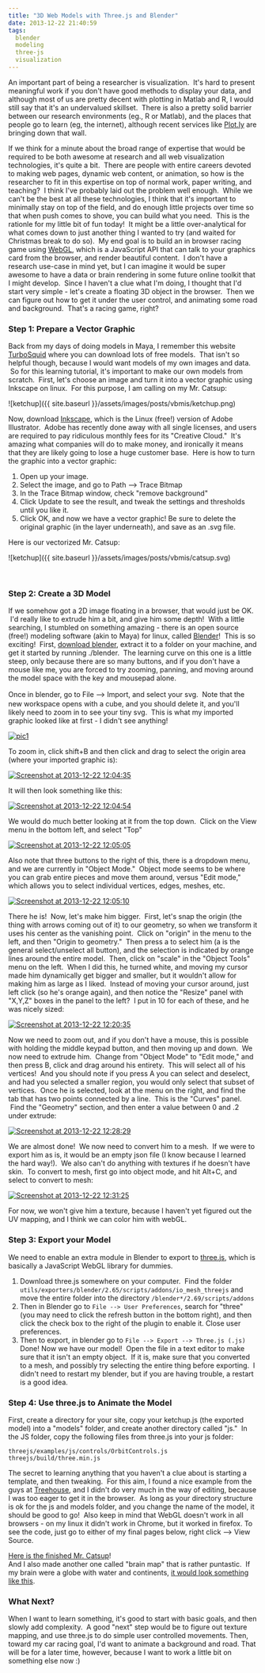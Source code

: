 ```yaml
---
title: "3D Web Models with Three.js and Blender"
date: 2013-12-22 21:40:59
tags:
  blender
  modeling
  three-js
  visualization
---
```



An important part of being a researcher is visualization.  It's hard to present meaningful work if you don't have good methods to display your data, and although most of us are pretty decent with plotting in Matlab and R, I would still say that it's an undervalued skillset.  There is also a pretty solid barrier between our research environments (eg., R or Matlab), and the places that people go to learn (eg, the internet), although recent services like [Plot.ly](http://plot.ly) are bringing down that wall.

If we think for a minute about the broad range of expertise that would be required to be both awesome at research and all web visualization technologies, it's quite a bit.  There are people with entire careers devoted to making web pages, dynamic web content, or animation, so how is the researcher to fit in this expertise on top of normal work, paper writing, and teaching?  I think I've probably laid out the problem well enough.  While we can't be the best at all these technologies, I think that it's important to minimally stay on top of the field, and do enough little projects over time so that when push comes to shove, you can build what you need.  This is the rationle for my little bit of fun today!  It might be a little over-analytical for what comes down to just another thing I wanted to try (and waited for Christmas break to do so).  My end goal is to build an in browser racing game using [WebGL](http://en.wikipedia.org/wiki/WebGL), which is a JavaScript API that can talk to your graphics card from the browser, and render beautiful content.  I don't have a research use-case in mind yet, but I can imagine it would be super awesome to have a data or brain rendering in some future online toolkit that I might develop.  Since I haven't a clue what I'm doing, I thought that I'd start very simple - let's create a floating 3D object in the browser.  Then we can figure out how to get it under the user control, and animating some road and background.  That's a racing game, right?

### Step 1: Prepare a Vector Graphic

Back from my days of doing models in Maya, I remember this website [TurboSquid](http://www.turbosquid.com/) where you can download lots of free models.  That isn't so helpful though, because I would want models of my own images and data.  So for this learning tutorial, it's important to make our own models from scratch.  First, let's choose an image and turn it into a vector graphic using Inkscape on linux.  For this purpose, I am calling on my Mr. Catsup:

![ketchup]({{ site.baseurl }}/assets/images/posts/vbmis/ketchup.png)

Now, download [Inkscape](http://www.inkscape.org), which is the Linux (free!) version of Adobe Illustrator.  Adobe has recently done away with all single licenses, and users are required to pay ridiculous monthly fees for its "Creative Cloud."  It's amazing what companies will do to make money, and ironically it means that they are likely going to lose a huge customer base.  Here is how to turn the graphic into a vector graphic:

1. Open up your image.
2. Select the image, and go to Path --> Trace Bitmap
3. In the Trace Bitmap window, check "remove background"
4. Click Update to see the result, and tweak the settings and thresholds until you like it.
5. Click OK, and now we have a vector graphic! Be sure to delete the original graphic (in the layer underneath), and save as an .svg file.

Here is our vectorized Mr. Catsup:

![ketchup]({{ site.baseurl }}/assets/images/posts/vbmis/catsup.svg)

 

### Step 2: Create a 3D Model

If we somehow got a 2D image floating in a browser, that would just be OK.  I'd really like to extrude him a bit, and give him some depth!  With a little searching, I stumbled on something amazing - there is an open source (free!) modeling software (akin to Maya) for linux, called [Blender](www.blender.org)!  This is so exciting!  First, [download blender](http://www.blender.org/download/), extract it to a folder on your machine, and get it started by running ./blender.  The learning curve on this one is a little steep, only because there are so many buttons, and if you don't have a mouse like me, you are forced to try zooming, panning, and moving around the model space with the key and mousepad alone.

<span style="line-height: 1.5em;">Once in blender, go to File --> Import, and select your svg.  </span>Note that the new workspace opens with a cube, and you should delete it, and you'll likely need to zoom in to see your tiny svg.  This is what my imported graphic looked like at first - I didn't see anything!

[![pic1](http://www.vbmis.com/learn/wp-content/uploads/2013/12/pic11-785x429.png)](http://www.vbmis.com/learn/wp-content/uploads/2013/12/pic11.png)

To zoom in, click shift+B and then click and drag to select the origin area (where your imported graphic is):

[![Screenshot at 2013-12-22 12:04:35](http://www.vbmis.com/learn/wp-content/uploads/2013/12/Screenshot-at-2013-12-22-120435-785x422.png)](http://www.vbmis.com/learn/wp-content/uploads/2013/12/Screenshot-at-2013-12-22-120435.png)

It will then look something like this:

[![Screenshot at 2013-12-22 12:04:54](http://www.vbmis.com/learn/wp-content/uploads/2013/12/Screenshot-at-2013-12-22-120454-785x427.png)](http://www.vbmis.com/learn/wp-content/uploads/2013/12/Screenshot-at-2013-12-22-120454.png)

We would do much better looking at it from the top down.  Click on the View menu in the bottom left, and select "Top"

[![Screenshot at 2013-12-22 12:05:05](http://www.vbmis.com/learn/wp-content/uploads/2013/12/Screenshot-at-2013-12-22-120505-785x431.png)](http://www.vbmis.com/learn/wp-content/uploads/2013/12/Screenshot-at-2013-12-22-120505.png)

Also note that three buttons to the right of this, there is a dropdown menu, and we are currently in "Object Mode."  Object mode seems to be where you can grab entire pieces and move them around, versus "Edit mode," which allows you to select individual vertices, edges, meshes, etc.

[![Screenshot at 2013-12-22 12:05:10](http://www.vbmis.com/learn/wp-content/uploads/2013/12/Screenshot-at-2013-12-22-120510-785x431.png)](http://www.vbmis.com/learn/wp-content/uploads/2013/12/Screenshot-at-2013-12-22-120510.png)

There he is!  Now, let's make him bigger.  First, let's snap the origin (the thing with arrows coming out of it) to our geometry, so when we transform it uses his center as the vanishing point.  Click on "origin" in the menu to the left, and then "Origin to geometry."  Then press a to select him (a is the general select/unselect all button), and the selection is indicated by orange lines around the entire model.  Then, click on "scale" in the "Object Tools" menu on the left.  When I did this, he turned white, and moving my cursor made him dynamically get bigger and smaller, but it wouldn't allow for making him as large as I liked.  Instead of moving your cursor around, just left click (so he's orange again), and then notice the "Resize" panel with "X,Y,Z" boxes in the panel to the left?  I put in 10 for each of these, and he was nicely sized:

[![Screenshot at 2013-12-22 12:20:35](http://www.vbmis.com/learn/wp-content/uploads/2013/12/Screenshot-at-2013-12-22-122035-785x437.png)](http://www.vbmis.com/learn/wp-content/uploads/2013/12/Screenshot-at-2013-12-22-122035.png)

Now we need to zoom out, and if you don't have a mouse, this is possible with holding the middle keypad button, and then moving up and down.  We now need to extrude him.  Change from "Object Mode" to "Edit mode," and then press B, click and drag around his entirety.  This will select all of his vertices!  And you should note if you press A you can select and deselect, and had you selected a smaller region, you would only select that subset of vertices.  Once he is selected, look at the menu on the right, and find the tab that has two points connected by a line.  This is the "Curves" panel.  Find the "Geometry" section, and then enter a value between 0 and .2 under extrude:

[![Screenshot at 2013-12-22 12:28:29](http://www.vbmis.com/learn/wp-content/uploads/2013/12/Screenshot-at-2013-12-22-122829-785x438.png)](http://www.vbmis.com/learn/wp-content/uploads/2013/12/Screenshot-at-2013-12-22-122829.png)

We are almost done!  We now need to convert him to a mesh.  If we were to export him as is, it would be an empty json file (I know because I learned the hard way!).  We also can't do anything with textures if he doesn't have skin.  To convert to mesh, first go into object mode, and hit Alt+C, and select to convert to mesh:

[![Screenshot at 2013-12-22 12:31:25](http://www.vbmis.com/learn/wp-content/uploads/2013/12/Screenshot-at-2013-12-22-123125-785x436.png)](http://www.vbmis.com/learn/wp-content/uploads/2013/12/Screenshot-at-2013-12-22-123125.png)

For now, we won't give him a texture, because I haven't yet figured out the UV mapping, and I think we can color him with webGL.

### Step 3: Export your Model

We need to enable an extra module in Blender to export to [three.js](https://github.com/mrdoob/three.js/), which is basically a JavaScript WebGL library for dummies.

1. Download three.js somewhere on your computer.  Find the folder `utils/exporters/blender/2.65/scripts/addons/io_mesh_threejs` and move the entire folder into the directory `/blender*/2.69/scripts/addons`
2. Then in Blender go to `File --> User Preferences`, search for "three" (you may need to click the refresh button in the bottom right), and then click the check box to the right of the plugin to enable it. Close user preferences.</span>
3. Then to export, in blender go to `File --> Export --> Three.js (.js)` Done! Now we have our model!  Open the file in a text editor to make sure that it isn't an empty object.  If it is, make sure that you converted to a mesh, and possibly try selecting the entire thing before exporting.  I didn't need to restart my blender, but if you are having trouble, a restart is a good idea.


### Step 4: Use three.js to Animate the Model

First, create a directory for your site, copy your ketchup.js (the exported model) into a "models" folder, and create another directory called "js."  In the JS folder, copy the following files from three.js into your js folder:

```
threejs/examples/js/controls/OrbitControls.js
threejs/build/three.min.js
```

The secret to learning anything that you haven't a clue about is starting a template, and then tweaking.  For this aim, I found a nice example from the guys at [Treehouse](http://blog.teamtreehouse.com/), and I didn't do very much in the way of editing, because I was too eager to get it in the browser.  As long as your directory structure is ok for the js and models folder, and you change the name of the model, it should be good to go!  Also keep in mind that WebGL doesn't work in all browsers - on my linux it didn't work in Chrome, but it worked in firefox. To see the code, just go to either of my final pages below, right click --> View Source.

[Here is the finished Mr. Catsup](http://vbmis.com/bmi/project/ketchup)!  
 And I also made another one called "brain map" that is rather puntastic.  If my brain were a globe with water and continents, [it would look something like this](http://vbmis.com/bmi/project/brainmap/).

### What Next?

When I want to learn something, it's good to start with basic goals, and then slowly add complexity.  A good "next" step would be to figure out texture mapping, and use three.js to do simple user controlled movements. Then, toward my car racing goal, I'd want to animate a background and road. That will be for a later time, however, because I want to work a little bit on something else now :)
